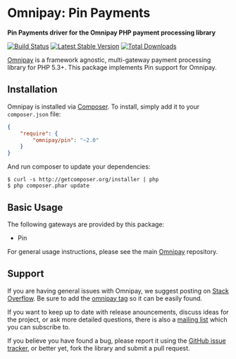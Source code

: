 # Omnipay: Pin Payments

**Pin Payments driver for the Omnipay PHP payment processing library**

[![Build Status](https://travis-ci.org/omnipay/pin.png?branch=master)](https://travis-ci.org/omnipay/pin)
[![Latest Stable Version](https://poser.pugx.org/omnipay/pin/version.png)](https://packagist.org/packages/omnipay/pin)
[![Total Downloads](https://poser.pugx.org/omnipay/pin/d/total.png)](https://packagist.org/packages/omnipay/pin)

[Omnipay](https://github.com/omnipay/omnipay) is a framework agnostic, multi-gateway payment
processing library for PHP 5.3+. This package implements Pin support for Omnipay.

## Installation

Omnipay is installed via [Composer](http://getcomposer.org/). To install, simply add it
to your `composer.json` file:

```json
{
    "require": {
        "omnipay/pin": "~2.0"
    }
}
```

And run composer to update your dependencies:

    $ curl -s http://getcomposer.org/installer | php
    $ php composer.phar update

## Basic Usage

The following gateways are provided by this package:

* Pin

For general usage instructions, please see the main [Omnipay](https://github.com/omnipay/omnipay)
repository.

## Support

If you are having general issues with Omnipay, we suggest posting on
[Stack Overflow](http://stackoverflow.com/). Be sure to add the
[omnipay tag](http://stackoverflow.com/questions/tagged/omnipay) so it can be easily found.

If you want to keep up to date with release anouncements, discuss ideas for the project,
or ask more detailed questions, there is also a [mailing list](https://groups.google.com/forum/#!forum/omnipay) which
you can subscribe to.

If you believe you have found a bug, please report it using the [GitHub issue tracker](https://github.com/omnipay/pin/issues),
or better yet, fork the library and submit a pull request.
